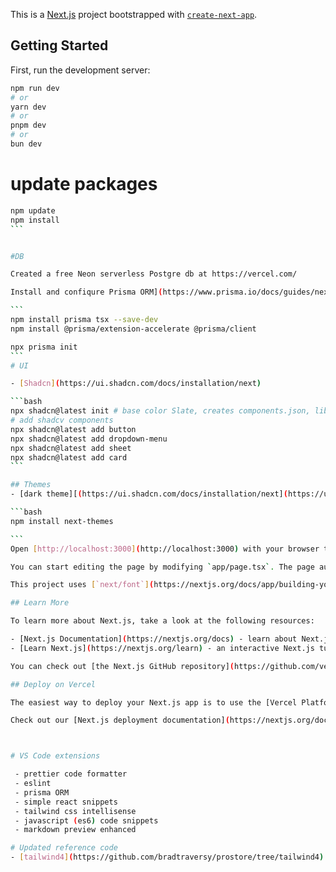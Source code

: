 This is a [Next.js](https://nextjs.org) project bootstrapped with [`create-next-app`](https://nextjs.org/docs/app/api-reference/cli/create-next-app).

## Getting Started

First, run the development server:

```bash
npm run dev
# or
yarn dev
# or
pnpm dev
# or
bun dev
```

# update packages

````bash
npm update
npm install
```


#DB

Created a free Neon serverless Postgre db at https://vercel.com/

Install and confiqure Prisma ORM](https://www.prisma.io/docs/guides/nextjs#2-install-and-configure-prisma)

```
npm install prisma tsx --save-dev
npm install @prisma/extension-accelerate @prisma/client

npx prisma init
```
# UI

- [Shadcn](https://ui.shadcn.com/docs/installation/next)

```bash
npx shadcn@latest init # base color Slate, creates components.json, lib\utils.ts
# add shadcv components
npx shadcn@latest add button
npx shadcn@latest add dropdown-menu
npx shadcn@latest add sheet
npx shadcn@latest add card
```

## Themes
- [dark theme][(https://ui.shadcn.com/docs/installation/next](https://ui.shadcn.com/docs/dark-mode/next))

```bash
npm install next-themes

```
Open [http://localhost:3000](http://localhost:3000) with your browser to see the result.

You can start editing the page by modifying `app/page.tsx`. The page auto-updates as you edit the file.

This project uses [`next/font`](https://nextjs.org/docs/app/building-your-application/optimizing/fonts) to automatically optimize and load [Geist](https://vercel.com/font), a new font family for Vercel.

## Learn More

To learn more about Next.js, take a look at the following resources:

- [Next.js Documentation](https://nextjs.org/docs) - learn about Next.js features and API.
- [Learn Next.js](https://nextjs.org/learn) - an interactive Next.js tutorial.

You can check out [the Next.js GitHub repository](https://github.com/vercel/next.js) - your feedback and contributions are welcome!

## Deploy on Vercel

The easiest way to deploy your Next.js app is to use the [Vercel Platform](https://vercel.com/new?utm_medium=default-template&filter=next.js&utm_source=create-next-app&utm_campaign=create-next-app-readme) from the creators of Next.js.

Check out our [Next.js deployment documentation](https://nextjs.org/docs/app/building-your-application/deploying) for more details.



# VS Code extensions

 - prettier code formatter
 - eslint
 - prisma ORM
 - simple react snippets
 - tailwind css intellisense
 - javascript (es6) code snippets
 - markdown preview enhanced

# Updated reference code
- [tailwind4](https://github.com/bradtraversy/prostore/tree/tailwind4)
````
